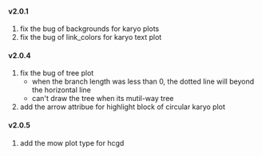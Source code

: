 #### v2.0.1

1. fix the bug of backgrounds for karyo plots 
2. fix the bug of link_colors for karyo text plot 

#### v2.0.4

1. fix the bug of tree plot 
   + when the branch length was less than 0, the dotted line will beyond the horizontal line
   + can't draw the tree when its mutil-way tree
2. add the arrow attribue for highlight block of circular karyo plot

#### v2.0.5

1. add the mow plot type for hcgd
